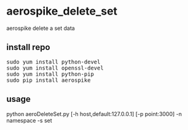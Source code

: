 # aerospike_delete_set


aerospike delete a set data

## install repo

<pre>
sudo yum install python-devel
sudo yum install openssl-devel
sudo yum install python-pip
sudo pip install aerospike
</pre>

## usage

python aeroDeleteSet.py [-h host,default:127.0.0.1] [-p point:3000] -n namespace -s set

